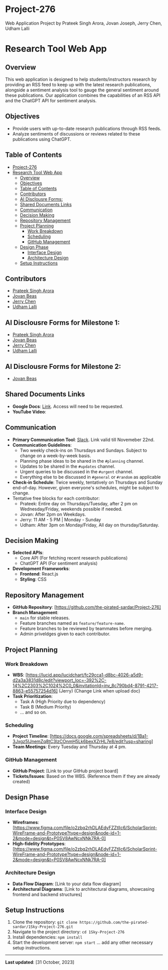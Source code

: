 # Project-276
Web Application Project by Prateek Singh Arora, Jovan Joseph, Jerry Chen, Udham Lalli

# Research Tool Web App

## Overview
This web application is designed to help students/instructors research by providing an RSS feed to keep up with the latest research publications, alongside a sentiment analysis tool to gauge the general sentiment around these publications. Our application combines the capabilities of an RSS API and the ChatGPT API for sentiment analysis.

## Objectives
- Provide users with up-to-date research publications through RSS feeds.
- Analyze sentiments of discussions or reviews related to these publications using ChatGPT.

## Table of Contents
- [Project-276](#project-276)
- [Research Tool Web App](#research-tool-web-app)
  - [Overview](#overview)
  - [Objectives](#objectives)
  - [Table of Contents](#table-of-contents)
  - [Contributors](#contributors)
  - [AI Disclousre Forms:](#ai-disclousre-forms)
  - [Shared Documents Links](#shared-documents-links)
  - [Communication](#communication)
  - [Decision Making](#decision-making)
  - [Repository Management](#repository-management)
  - [Project Planning](#project-planning)
    - [Work Breakdown](#work-breakdown)
    - [Scheduling](#scheduling)
    - [GitHub Management](#github-management)
  - [Design Phase](#design-phase)
    - [Interface Design](#interface-design)
    - [Architecture Design](#architecture-design)
  - [Setup Instructions](#setup-instructions)

## Contributors
- [Prateek Singh Arora](https://github.com/the-pirated-sardar)
- [Jovan Beas](https://github.com/Jovan-Beas)
- [Jerry Chen](https://github.com/jchen-sfu)
- [Udham Lalli](https://github.com/UdhamL)

## AI Disclousre Forms for Milestone 1:
- [Prateek Singh Arora](AI_declarations/Milestone1_AI_Declaration_Prateek_Arora_301417287.pdf)
- [Jovan Beas](AI_declarations/Project_Milestone1_AI_Disclosure_Jovan_Beas_301449584.pdf)
- [Jerry Chen](AI_declarations/Milestone1_AI_Declaration_Jerry_Chen_301433728.pdf)
- [Udham Lalli](AI_declarations/P1_AI_Declaration_Udhay_Lalli_301430162.pdf)

## AI Disclousre Forms for Milestone 2:

- [Jovan Beas](AI_declarations/Project_Milestone2_AI_Disclosure_Jovan_Beas_301449584.pdf)

## Shared Documents Links
- **Google Docs**: [Link](https://docs.google.com/document/d/1y8AEWyzAuIrlz61OJoMNexjp9WL8iy9tKR_iihNczL0/edit?usp=sharing). Access will need to be requested.
- **YouTube Video**: 

## Communication
- **Primary Communication Tool**: [Slack](https://join.slack.com/t/1sky/shared_invite/zt-25il5e411-3GpIEnuetqEDvyNGVJhxSg). Link valid till Novemeber 22nd.
- **Communication Guidelines**: 
  - Two weekly check-ins on Thursdays and Sundays. Subject to change on a week-by-week basis.
  - Planning phase ideas to be shared in the `#planning` channel. 
  - Updates to be shared in the `#updates` channel.
  - Urgent queries to be discussed in the `#urgent` channel.
  - Everything else to be discussed in `#general` or `#random` as applicable
- **Check-in Schedule**: Twice weekly, tentatively on Thursdays and Sunday end-of-day. However, given everyone's schedules, might be subject to change.
- Tentative free blocks for each contributor:
  - Prateek: Entire day on Thursdays/Tuesday, after 2 pm on Wednesday/Friday, weekends possible if needed.
  - Jovan: After 2pm on Weekdays.
  - Jerry: 11 AM - 5 PM | Monday - Sunday
  - Udham: After 3pm on Monday/Friday, All day on thursday/Saturday. 

## Decision Making
- **Selected APIs**:
  - Core API (For fetching recent research publications)
  - ChatGPT API (For sentiment analysis)
- **Development Frameworks**:
  - **Frontend**: React.js
  - **Styling**: CSS

## Repository Management
- **GitHub Repository**: [https://github.com/the-pirated-sardar/Project-276]
- **Branch Management**: 
  - `main` for stable releases.
  - Feature branches named as `feature/feature-name`.
  - Feature branches to be reviewed by teammates before merging.
  - Admin priveldges given to each contributor.

## Project Planning
### Work Breakdown
- **WBS**: [https://lucid.app/lucidchart/fc29cca1-d8bc-4026-a5d9-d2a3a3831d8c/edit?viewport_loc=-392%2C-14%2C2303%2C1024%2C0_0&invitationId=inv_8c790bd4-8791-4217-8863-e55757254d16] (Jerry) (Change Link when upload doc)
- **Task Prioritization**:
  - Task A (High Priority due to dependency)
  - Task B (Medium Priority)
  - ... and so on.

### Scheduling
- **Project Timeline**: [https://docs.google.com/spreadsheets/d/1Ba1-3Jxgz5IJnemZq8tC3lzCOnmH5Lk6bexXZrHL7e8/edit?usp=sharing]
- **Team Meetings**: Every Tuesday and Thursday at 4 pm.

### GitHub Management
- **GitHub Project**: [Link to your GitHub project board]
- **Tickets/Issues**: Based on the WBS. (Reference them if they are already created)

## Design Phase
### Interface Design
- **Wireframes**: [https://www.figma.com/file/o2zbq2rhDLAEdyFZZtlIc6/ScholarSprint-WireFrame-and-Prototype?type=design&node-id=1-2&mode=design&t=P0SV8AwNcxNNk7RA-0]
- **High-fidelity Prototypes**: [https://www.figma.com/file/o2zbq2rhDLAEdyFZZtlIc6/ScholarSprint-WireFrame-and-Prototype?type=design&node-id=1-2&mode=design&t=P0SV8AwNcxNNk7RA-0]

### Architecture Design
- **Data Flow Diagram**: [Link to your data flow diagram]
- **Architectural Diagrams**: [Link to architectural diagrams, showcasing frontend and backend structures]

## Setup Instructions
1. Clone the repository: `git clone https://github.com/the-pirated-sardar/1Sky-Project-276.git`
2. Navigate to the project directory: `cd 1Sky-Project-276`
3. Install dependencies: `npm install`
4. Start the development server: `npm start`
... add any other necessary setup instructions.

---

**Last updated**: [31 October, 2023]
